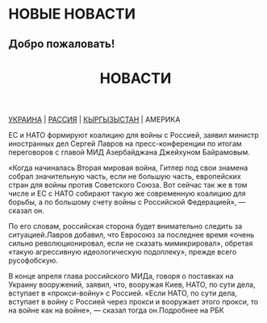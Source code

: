 <h1>НОВЫЕ НОВАСТИ</h1>
<head>
  <article>
    <h2>Добро пожаловать!</h2>
  </article>
 </body> 

  <meta charset="utf-8">
  <title>nav</title>
 </head> 
 <body>
  <header>
    <h1>НОВАСТИ</h1>
  </header>
  <nav><a href="https://maike1230.github.io/-/">УКРАИНА</a> | <a href="https://maike1230.github.io/-/">РАССИЯ</a> |
       <a href="https://maike1230.github.io/kyrgyzystan/">КЫРГЫЗЫСТАН</a> | <ahref="https://maike1230.github.io/USA/">АМЕРИКА</a></nav>
  <article>

  <p>ЕС и НАТО формируют коалицию для войны с Россией, заявил министр иностранных дел Сергей Лавров на пресс-конференции по итогам переговоров с главой МИД Азербайджана Джейхуном Байрамовым.

«Когда начиналась Вторая мировая война, Гитлер под свои знамена собрал значительную часть, если не большую часть, европейских стран для войны против Советского Союза. Вот сейчас так же в том числе и ЕС с НАТО собирают такую же современную коалицию для борьбы, а по большому счету войны с Российской Федерацией», — сказал он.

По его словам, российская сторона будет внимательно следить за ситуацией.Лавров добавил, что Евросоюз за последнее время «очень сильно революционировал, если не сказать мимикрировал», обретая «такую агрессивную идеологическую подоплеку», прежде всего русофобскую.

В конце апреля глава российского МИДа, говоря о поставках на Украину вооружений, заявил, что, вооружая Киев, НАТО, по сути дела, вступает в «прокси-войну» с Россией. «Если НАТО, по сути дела, вступает в войну с Россией через прокси и вооружает этого прокси, то на войне как на войне», — сказал тогда он.Подробнее на РБК</p>

  

